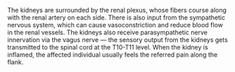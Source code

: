 The kidneys are surrounded by the renal plexus, whose fibers course along with the renal artery on each side. There is also input from the sympathetic nervous system, which can cause vasoconstriction and reduce blood flow in the renal vessels. The kidneys also receive parasympathetic nerve innervation via the vagus nerve — the sensory output from the kidneys gets transmitted to the spinal cord at the T10-T11 level. When the kidney is inflamed, the affected individual usually feels the referred pain along the flank.